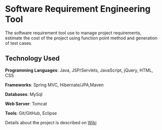 # Software Requirement Engineering Tool
The software requirement tool use to manage project requirements, estimate the cost of the project using function point method and generation of test cases. 

## Technology Used
**Programming Languages**: Java, JSP/Servlets, JavaScript, jQuery, HTML, CSS

**Frameworks**: Spring MVC, Hibernate/JPA,Maven

**Databases**: MySql

**Web Server**: Tomcat

**Tools**: Git/GitHub, Eclipse 

Details about the project is described on [Wiki](https://github.com/sanjayapandey/software-tool/wiki)
